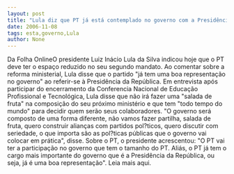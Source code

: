 ```yaml
---
layout: post
title: "Lula diz que PT já está contemplado no governo com a Presidência"
date: 2006-11-08
tags: esta,governo,Lula
author: None
---
```

Da Folha OnlineO presidente Luiz Inácio Lula da Silva indicou hoje que o PT deve ter o espaço reduzido no seu segundo mandato. Ao comentar sobre a reforma ministerial, Lula disse que o partido \"já tem uma boa representação no governo\" ao referir-se à Presidência da República. Em entrevista após participar do encerramento da Conferencia Nacional de Educação Profissional e Tecnológica, Lula disse que não irá fazer uma \"salada de fruta\" na composição do seu próximo ministério e que tem \"todo tempo do mundo\" para decidir quem serão seus colaboradores. \"O governo será composto de uma forma diferente, não vamos fazer partilha, salada de fruta, quero construir alianças com partidos pol?ticos, quero discutir com seriedade, o que importa são as pol?ticas públicas que o governo vai colocar em prática\", disse. Sobre o PT, o presidente acrescentou: \"O PT vai ter a participação no governo que tem o tamanho do PT. Aliás, o PT já tem o cargo mais importante do governo que é a Presidência da República, ou seja, já é uma boa representação\".
Leia mais aqui. 